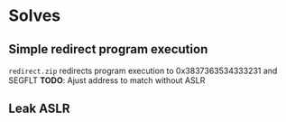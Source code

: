 # Solves

## Simple redirect program execution

`redirect.zip` redirects program execution to 0x3837363534333231 and SEGFLT
**TODO**: Ajust address to match without ASLR 

## Leak ASLR


##